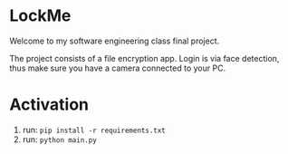 # LockMe
 
Welcome to my software engineering class final project.

The project consists of a file encryption app. 
Login is via face detection, thus make sure you have a camera connected to your PC.

# Activation
1. run: `pip install -r requirements.txt`
2. run: `python main.py`
